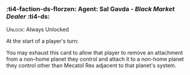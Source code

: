 ### :ti4-faction-ds-florzen: **Agent**: Sal Gavda - _Black Market Dealer_ :ti4-ds:
<span style="font-variant:small-caps;">Unlock</span>: Always Unlocked

At the start of a player's turn:

You may exhaust this card to allow that player to remove an attachment from a non-home planet they control and attach it to a non-home planet they control other than Mecatol Rex adjacent to that planet's system.
